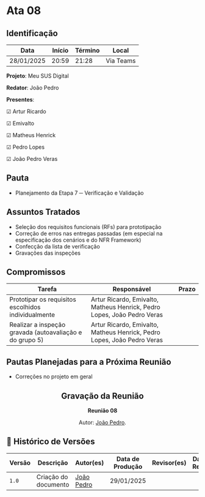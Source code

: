 # Ata 08

## Identificação

| Data | Início | Término | Local |
|----------|-------|-------|-----------|
| 28/01/2025 | 20:59 | 21:28 | Via Teams |

**Projeto**: Meu SUS Digital

**Redator**: João Pedro

**Presentes**:

☑ Artur Ricardo

☑ Emivalto

☑ Matheus Henrick

☑ Pedro Lopes

☑ João Pedro Veras

## Pauta

- Planejamento da Etapa 7 ─ Verificação e Validação

## Assuntos Tratados

- Seleção dos requisitos funcionais (RFs) para prototipação
- Correção de erros nas entregas passadas (em especial na especificação dos cenários e do NFR Framework)
- Confecção da lista de verificação
- Gravações das inspeções

## Compromissos

| Tarefa | Responsável | Prazo |
|--------|-------------|-------|
| Prototipar os requisitos escolhidos individualmente | Artur Ricardo, Emivalto, Matheus Henrick, Pedro Lopes, João Pedro Veras |  |
| Realizar a inspeção gravada (autoavaliação e do grupo 5) | Artur Ricardo, Emivalto, Matheus Henrick, Pedro Lopes, João Pedro Veras |  |

## Pautas Planejadas para a Próxima Reunião

- Correções no projeto em geral

<center>

## Gravação da Reunião



</center>

<div align="center">
    <p><strong>Reunião 08<em></em></strong></p>
    <p>Autor: <a href="https://github.com/JoosPerro">João Pedro</a>.</p>
</div>

## 📑 Histórico de Versões

| Versão | Descrição | Autor(es) | Data de Produção | Revisor(es) | Data de Revisão |
|--------|-----------|-------|------|---------|-----------------|
|  `1.0` | Criação do documento | [João Pedro](https://github.com/JoosPerro) | 29/01/2025 |  |  |
